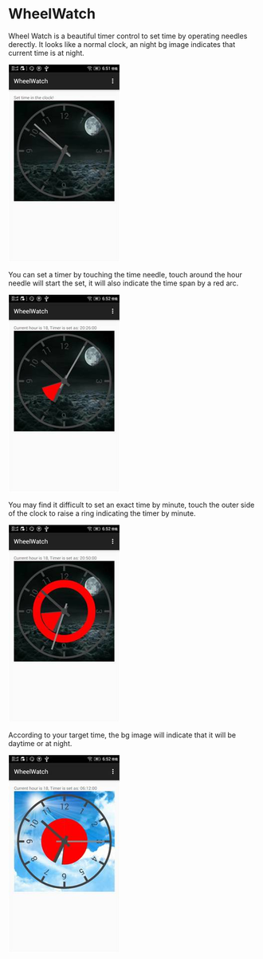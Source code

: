 # WheelWatch
Wheel Watch is a beautiful timer control to set time by operating needles derectly.
It looks like a normal clock, an night bg image indicates that current time is at night.

![image](https://github.com/qsuc2rms/wheelWatch/blob/master/clock.jpg)

You can set a timer by touching the time needle, touch around the hour needle will start the set, it will also indicate the time span by a red arc.

![image](https://github.com/qsuc2rms/wheelWatch/blob/master/sethour.jpg)

You may find it difficult to set an exact time by minute, touch the outer side of the clock to raise a ring indicating the timer by minute.

![image](https://github.com/qsuc2rms/wheelWatch/blob/master/setminute.jpg)

According to your target time, the bg image will indicate that it will be daytime or at night.

![image](https://github.com/qsuc2rms/wheelWatch/blob/master/settoday.jpg)


